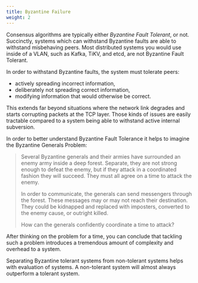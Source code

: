 ```yaml
---
title: Byzantine Failure
weight: 2
---
```


Consensus algorithms are typically either *Byzantine Fault Tolerant*, or not. Succinctly, systems which can withstand Byzantine faults are able to withstand misbehaving peers. Most distributed systems you would use inside of a VLAN, such as Kafka, TiKV, and etcd, are not Byzantine Fault Tolerant.

In order to withstand Byzantine faults, the system must tolerate peers:

* actively spreading incorrect information,
* deliberately not spreading correct information,
* modifying information that would otherwise be correct.

This extends far beyond situations where the network link degrades and starts corrupting packets at the TCP layer. Those kinds of issues are easily tractable compared to a system being able to withstand active internal subversion.

In order to better understand Byzantine Fault Tolerance it helps to imagine the Byzantine Generals Problem:

> Several Byzantine generals and their armies have surrounded an enemy army inside a deep forest. Separate, they are not strong enough to defeat the enemy, but if they attack in a coordinated fashion they will succeed. They must all agree on a time to attack the enemy.
>
> In order to communicate, the generals can send messengers through the forest. These messages may or may not reach their destination. They could be kidnapped and replaced with imposters, converted to the enemy cause, or outright killed.
>
> How can the generals confidently coordinate a time to attack?

After thinking on the problem for a time, you can conclude that tackling such a problem introduces a tremendous amount of complexity and overhead to a system.

Separating Byzantine tolerant systems from non-tolerant systems helps with evaluation of systems. A non-tolerant system will almost always outperform a tolerant system.

